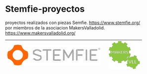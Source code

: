 # Stemfie-proyectos
 proyectos realizados con piezas Semfie.             https://www.stemfie.org/  
 por miembros de la asociacion MakersValladolid.     https://www.makersvalladolid.org/

<img src="Stemfie_Motorizado/Carretilla/Imagenes/LogoSTEMFIE.png" width="300" /> |         |   <img src="Stemfie_Motorizado/Carretilla/Imagenes/LogoV9.jpg" width="100" />    
------------- | ------------- | ------------- 



